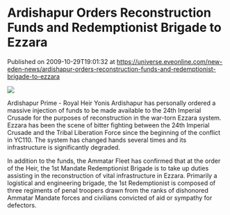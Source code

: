 # Ardishapur Orders Reconstruction Funds and Redemptionist Brigade to Ezzara
Published on 2009-10-29T19:01:32 at https://universe.eveonline.com/new-eden-news/ardishapur-orders-reconstruction-funds-and-redemptionist-brigade-to-ezzara

![](http://www.eve-mercury.net/images/mercurybanner.png)  
  
Ardishapur Prime - Royal Heir Yonis Ardishapur has personally ordered a massive injection of funds to be made available to the 24th Imperial Crusade for the purposes of reconstruction in the war-torn Ezzara system. Ezzara has been the scene of bitter fighting between the 24th Imperial Crusade and the Tribal Liberation Force since the beginning of the conflict in YC110. The system has changed hands several times and its infrastructure is significantly degraded.

In addition to the funds, the Ammatar Fleet has confirmed that at the order of the Heir, the 1st Mandate Redemptionist Brigade is to take up duties assisting in the reconstruction of vital infrastructure in Ezzara. Primarily a logistical and engineering brigade, the 1st Redemptionist is composed of three regiments of penal troopers drawn from the ranks of dishonored Ammatar Mandate forces and civilians convicted of aid or sympathy for defectors.
